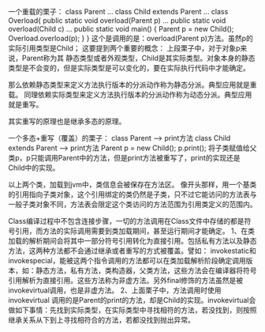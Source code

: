 一个重载的栗子：
class Parent ...
class Child extends Parent ...
class Overload{
	public static void overload(Parent p) ...
	public static void overload(Child c) ...
	public static void main() {
	Parent p = new Child();
	Overload.overload(p);
}
}
这个是调用的是：overload(Parent p)方法。虽然p的实际引用类型是Child；
这要提到两个重要的概念：
上段栗子中，对于对象p来说，Parent称为其 静态类型或者外观类型，Child是其实际类型。对象本身的静态类型是不会变的，但是实际类型是可以变化的，要在实际执行代码中才能确定。

那么依赖静态类型来定义方法执行版本的分派动作称为静态分派。典型应用就是重载。
同理依赖实际类型来定义方法执行版本的分派动作称为动态分派。典型应用就是重写。

其实重写的原理也是继承多态的原理。

一个多态+重写（覆盖）的栗子：
class Parent --> print方法
class Child extends Parent --> print方法
Parent p = new Child(); p.print();
将子类赋值给父类p，p只能调用Parent中的方法，但是print方法被重写了，print的实现还是Child中的实现。

以上两个类，加载到jvm中，类信息会被保存在方法区。
像开头那样，用一个基类的引用指向子类对象，这个引用绑定的类仍然是子类，只不过它能访问的方法表与一般子类对象不同，方法表会限定这个类访问的方法范围为引用类定义的范围内。

Class编译过程中不包含连接步骤，一切的方法调用在Class文件中存储的都是符号引用，而方法的实际调用需要到类加载期间，甚至运行期间才能确定。
1、在类加载的解析期间会将其中一部分符号引用转化为直接引用。包括私有方法以及静态方法，这两种方法都不会通过继承或者重写的方式被覆盖。譬如：
invokestatic和invokespecial，能被这两个指令调用的方法都可以在类加载解析阶段确定调用版本，如：静态方法，私有方法，类构造器，父类方法，这些方法会在编译器将符号引用解析为直接引用。这些方法称为非虚方法。另外final修饰的方法虽然是被invokevirtual调用，也是非虚方法。
2、上面栗子中，方法调用时使用invokevirtual 调用的是Parent的print的方法，却是Child的实现。invokevirtual会做如下事情：先找到实际类型，在实际类型中寻找相符的方法，若没找到，则按照继承关系从下到上寻找相符合的方法，若都没找到抛出异常。
